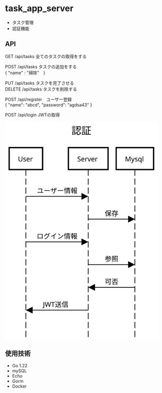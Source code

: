 # task_app_server
- タスク管理
- 認証機能

## API

GET /api/tasks 全てのタスクの取得をする <br> 

POST /api/tasks タスクの追加をする <br> 
{ "name" : "掃除"　}　<br>

PUT /api/tasks タスクを完了させる <br> 
DELETE /api/tasks タスクを削除する <br> 

POST /api/register　ユーザー登録 <br> 
{
    "name": "abcd",
    "password": "agdsa43"
} <br>

POST /api/login JWTの取得

![task-management SVG](./task-management.svg "Sample SVG Image")

## 使用技術
- Go 1.22
- mySQL
- Echo
- Gorm
- Docker